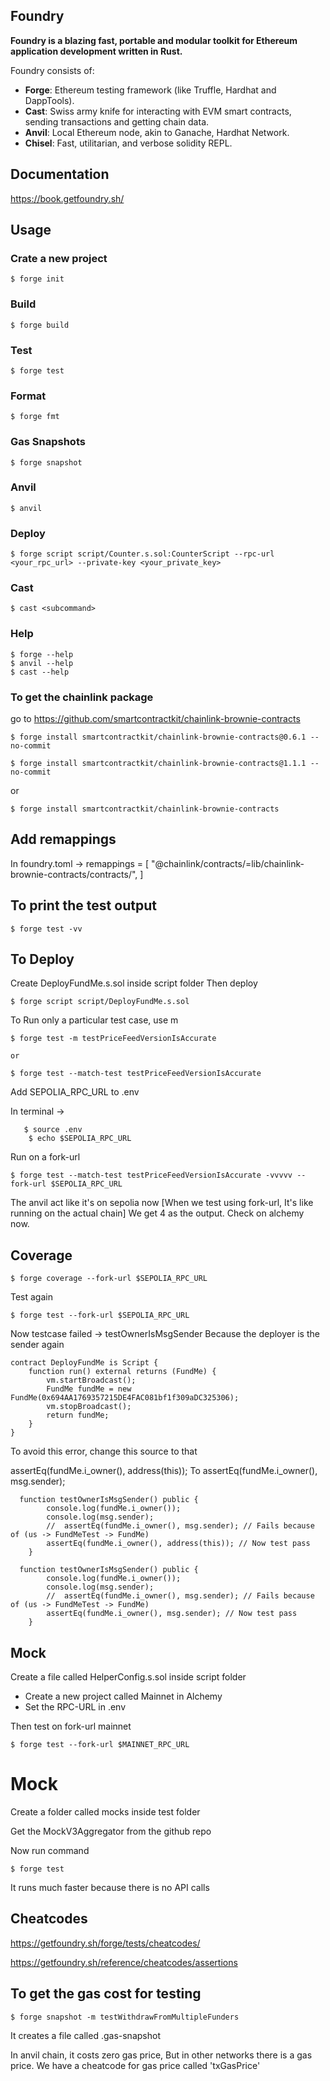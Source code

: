 ## Foundry

**Foundry is a blazing fast, portable and modular toolkit for Ethereum application development written in Rust.**

Foundry consists of:

-   **Forge**: Ethereum testing framework (like Truffle, Hardhat and DappTools).
-   **Cast**: Swiss army knife for interacting with EVM smart contracts, sending transactions and getting chain data.
-   **Anvil**: Local Ethereum node, akin to Ganache, Hardhat Network.
-   **Chisel**: Fast, utilitarian, and verbose solidity REPL.

## Documentation

https://book.getfoundry.sh/

## Usage

### Crate a new project 

```shell
$ forge init
```

### Build

```shell
$ forge build
```

### Test

```shell
$ forge test
```

### Format

```shell
$ forge fmt
```

### Gas Snapshots

```shell
$ forge snapshot
```

### Anvil

```shell
$ anvil
```

### Deploy

```shell
$ forge script script/Counter.s.sol:CounterScript --rpc-url <your_rpc_url> --private-key <your_private_key>
```

### Cast

```shell
$ cast <subcommand>
```

### Help

```shell
$ forge --help
$ anvil --help
$ cast --help
```

### To get the chainlink package

go to https://github.com/smartcontractkit/chainlink-brownie-contracts


```shell
$ forge install smartcontractkit/chainlink-brownie-contracts@0.6.1 --no-commit
        
$ forge install smartcontractkit/chainlink-brownie-contracts@1.1.1 --no-commit

```

or 

```shell
$ forge install smartcontractkit/chainlink-brownie-contracts

```

## Add remappings
In foundry.toml ->
remappings = [
    "@chainlink/contracts/=lib/chainlink-brownie-contracts/contracts/",
]

## To print the test output

```shell
$ forge test -vv

```

## To Deploy

Create DeployFundMe.s.sol inside script folder
Then deploy

```shell
$ forge script script/DeployFundMe.s.sol

```

To Run only a particular test case, use m

```shell
$ forge test -m testPriceFeedVersionIsAccurate

```
    or 

```shell
$ forge test --match-test testPriceFeedVersionIsAccurate

```
Add SEPOLIA_RPC_URL to .env

In terminal -> 

```shell
   $ source .env
    $ echo $SEPOLIA_RPC_URL
```

Run on a fork-url

```shell
$ forge test --match-test testPriceFeedVersionIsAccurate -vvvvv --fork-url $SEPOLIA_RPC_URL

```
The anvil act like it's on sepolia now [When we test using fork-url, It's like running on the actual chain]
We get 4 as the output. 
Check on alchemy now.

## Coverage

```shell
$ forge coverage --fork-url $SEPOLIA_RPC_URL

```

Test again
```shell
$ forge test --fork-url $SEPOLIA_RPC_URL

```
Now testcase failed -> testOwnerIsMsgSender
Because the deployer is the sender again

```
contract DeployFundMe is Script {
    function run() external returns (FundMe) {
        vm.startBroadcast();
        FundMe fundMe = new FundMe(0x694AA1769357215DE4FAC081bf1f309aDC325306);
        vm.stopBroadcast();
        return fundMe;
    }
}
```

To avoid this error, change this source to that

assertEq(fundMe.i_owner(), address(this)); To assertEq(fundMe.i_owner(), msg.sender);

```
  function testOwnerIsMsgSender() public {
        console.log(fundMe.i_owner());
        console.log(msg.sender);
        //  assertEq(fundMe.i_owner(), msg.sender); // Fails because of (us -> FundMeTest -> FundMe)
        assertEq(fundMe.i_owner(), address(this)); // Now test pass
    }
```

```
  function testOwnerIsMsgSender() public {
        console.log(fundMe.i_owner());
        console.log(msg.sender);
        //  assertEq(fundMe.i_owner(), msg.sender); // Fails because of (us -> FundMeTest -> FundMe)
        assertEq(fundMe.i_owner(), msg.sender); // Now test pass
    }
```

## Mock

Create a file called HelperConfig.s.sol inside script folder

- Create a new project called Mainnet in Alchemy
- Set the RPC-URL in .env 

Then test on fork-url mainnet

```shell
$ forge test --fork-url $MAINNET_RPC_URL

```

# Mock 
Create a folder called mocks inside test folder


Get the MockV3Aggregator from the github repo

Now run command

```shell
$ forge test 

```

It runs much faster because there is no API calls

## Cheatcodes

https://getfoundry.sh/forge/tests/cheatcodes/

https://getfoundry.sh/reference/cheatcodes/assertions

## To get the gas cost for testing 

```shell
$ forge snapshot -m testWithdrawFromMultipleFunders

```

It creates a file called .gas-snapshot

In anvil chain, it costs zero gas price, But in other networks there is a gas price.
We have a cheatcode for gas price called 'txGasPrice'













